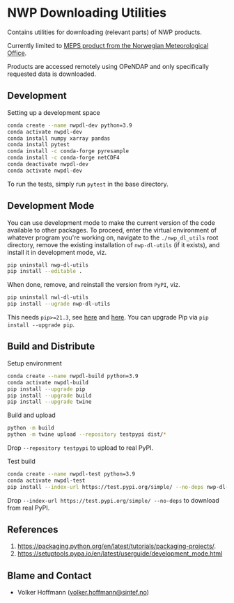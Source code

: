 # NWP Downloading Utilities

Contains utilities for downloading (relevant parts) of NWP products.

Currently limited to [MEPS product from the Norwegian Meteorological Office](https://thredds.met.no/thredds/metno.html).

Products are accessed remotely using OPeNDAP and only specifically requested data is downloaded.

## Development

Setting up a development space

```sh
conda create --name nwpdl-dev python=3.9
conda activate nwpdl-dev
conda install numpy xarray pandas
conda install pytest
conda install -c conda-forge pyresample
conda install -c conda-forge netCDF4
conda deactivate nwpdl-dev
conda activate nwpdl-dev
```

To run the tests, simply run `pytest` in the base directory.

## Development Mode

You can use development mode to make the current version of the code available to other packages. To proceed, enter the virtual environment of whatever program you're working on, navigate to the `./nwp_dl_utils` root directory, remove the existing installation of `nwp-dl-utils` (if it exists), and install it in development mode, viz.

```sh
pip uninstall nwp-dl-utils
pip install --editable .
```

When done, remove, and reinstall the version from `PyPI`, viz.

```sh
pip uninstall nwl-dl-utils
pip install --ugrade nwp-dl-utils
```

This needs `pip>=21.3`, see [here](https://stackoverflow.com/a/69711730) and [here](https://pip.pypa.io/en/stable/news/#v21-3). You can upgrade Pip via `pip install --upgrade pip`.

## Build and Distribute

Setup environment

```sh
conda create --name nwpdl-build python=3.9
conda activate nwpdl-build
pip install --upgrade pip
pip install --upgrade build
pip install --upgrade twine
```

Build and upload

```sh
python -m build
python -m twine upload --repository testpypi dist/* 
```

Drop `--repository testpypi` to upload to real PyPI.

Test build

```sh
conda create --name nwpdl-test python=3.9
conda activate nwpdl-test
pip install --index-url https://test.pypi.org/simple/ --no-deps nwp-dl-utils
```

Drop `--index-url https://test.pypi.org/simple/ --no-deps` to download from real PyPI.

## References

1. https://packaging.python.org/en/latest/tutorials/packaging-projects/.
2. https://setuptools.pypa.io/en/latest/userguide/development_mode.html

## Blame and Contact

- Volker Hoffmann (volker.hoffmann@sintef.no)
